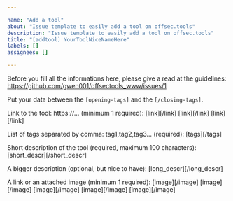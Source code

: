 ```yaml
---

name: "Add a tool"
about: "Issue template to easily add a tool on offsec.tools"
description: "Issue template to easily add a tool on offsec.tools"
title: "[addtool] YourToolNiceNameHere"
labels: []
assignees: []

---
```


Before you fill all the informations here, please give a read at the guidelines:
https://github.com/gwen001/offsectools_www/issues/1

Put your data between the `[opening-tags]` and the `[/closing-tags]`.

Link to the tool: https://... (minimum 1 required):
[link][/link]
[link][/link]
[link][/link]

List of tags separated by comma: tag1,tag2,tag3... (required):
[tags][/tags]

Short description of the tool (required, maximum 100 characters):
[short_descr][/short_descr]

A bigger description (optional, but nice to have):
[long_descr][/long_descr]

A link or an attached image (minimum 1 required):
[image][/image]
[image][/image]
[image][/image]
[image][/image]
[image][/image]
